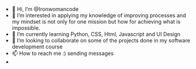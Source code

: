 - 👋 Hi, I’m @Ironwomancode
- 👀 I’m interested in applying my knowledge of improving processes and my mindset is not only for one mission but how for achieving what is impossible.
- 🌱 I’m currently learning Python, CSS, Html, Javascript and UI Design
- 💞️ I’m looking to collaborate on some of the projects done in my software development course
- 📫 How to reach me :) sending messages
-

<!---
Ironwomancode/Ironwomancode is a ✨ special ✨ repository because its `README.md` (this file) appears on your GitHub profile.
You can click the Preview link to take a look at your changes.
--->
